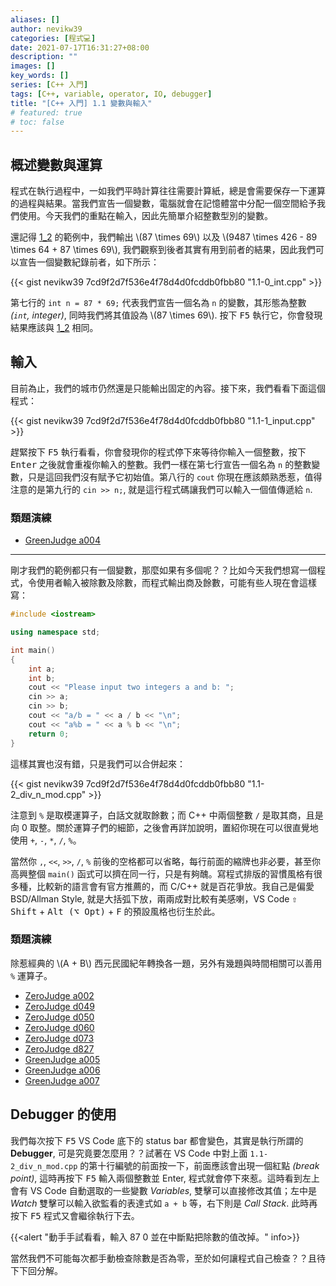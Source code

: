 ```yaml
---
aliases: []
author: nevikw39
categories: [程式💻]
date: 2021-07-17T16:31:27+08:00
description: ""
images: []
key_words: []
series: [C++ 入門]
tags: [C++, variable, operator, IO, debugger]
title: "[C++ 入門] 1.1 變數與輸入"
# featured: true
# toc: false
---
```


## 概述變數與運算

程式在執行過程中，一如我們平時計算往往需要計算紙，總是會需要保存一下運算的過程與結果。當我們宣告一個變數，電腦就會在記憶體當中分配一個空間給予我們使用。今天我們的重點在輸入，因此先簡單介紹整數型別的變數。

還記得 [1_2](https://gist.github.com/nevikw39/7cd9f2d7f536e4f78d4d0fcddb0fbb80#file-1-2_output-cpp) 的範例中，我們輸出 \\(87 \\times 69\\) 以及 \\(9487 \\times 426 - 89 \\times 64 + 87 \\times 69\\), 我們觀察到後者其實有用到前者的結果，因此我們可以宣告一個變數紀錄前者，如下所示：

{{< gist nevikw39 7cd9f2d7f536e4f78d4d0fcddb0fbb80 "1.1-0_int.cpp" >}}

第七行的 `int n = 87 * 69;` 代表我們宣告一個名為 `n` 的變數，其形態為整數 _(`int`, integer)_, 同時我們將其值設為 \\(87 \\times 69\\). 按下 <kbd>F5</kbd> 執行它，你會發現結果應該與 [1_2](https://gist.github.com/nevikw39/7cd9f2d7f536e4f78d4d0fcddb0fbb80#file-1-2_output-cpp) 相同。

## 輸入

目前為止，我們的城市仍然還是只能輸出固定的內容。接下來，我們看看下面這個程式：

{{< gist nevikw39 7cd9f2d7f536e4f78d4d0fcddb0fbb80 "1.1-1_input.cpp" >}}

趕緊按下 <kbd>F5</kbd> 執行看看，你會發現你的程式停下來等待你輸入一個整數，按下 <kbd>Enter</kbd> 之後就會重複你輸入的整數。我們一樣在第七行宣告一個名為 `n` 的整數變數，只是這回我們沒有賦予它初始值。第八行的 `cout` 你現在應該頗熟悉惹，值得注意的是第九行的 `cin >> n;`, 就是這行程式碼讓我們可以輸入一個值傳遞給 `n`.

### 類題演練

- [GreenJudge a004](http://www.tcgs.tc.edu.tw:1218/ShowProblem?problemid=a004)

---

剛才我們的範例都只有一個變數，那麼如果有多個呢？？比如今天我們想寫一個程式，令使用者輸入被除數及除數，而程式輸出商及餘數，可能有些人現在會這樣寫：
```cpp
#include <iostream>

using namespace std;

int main()
{
    int a;
    int b;
    cout << "Please input two integers a and b: ";
    cin >> a;
    cin >> b;
    cout << "a/b = " << a / b << "\n";
    cout << "a%b = " << a % b << "\n";
    return 0;
}
```
這樣其實也沒有錯，只是我們可以合併起來：

{{< gist nevikw39 7cd9f2d7f536e4f78d4d0fcddb0fbb80 "1.1-2_div_n_mod.cpp" >}}

注意到 `%` 是取模運算子，白話文就取餘數；而 C++ 中兩個整數 `/` 是取其商，且是向 0 取整。關於運算子們的細節，之後會再詳加說明，置紹你現在可以很直覺地使用 `+`, `-`, `*`, `/`, `%`。

當然你 `,`, `<<`, `>>`, `/`, `%` 前後的空格都可以省略，每行前面的縮牌也非必要，甚至你高興整個 `main()` 函式可以擠在同一行，只是有夠醜。寫程式排版的習慣風格有很多種，比較新的語言會有官方推薦的，而 C/C++ 就是百花爭放。我自己是偏愛 BSD/Allman Style, 就是大括弧下放，兩兩成對比較有美感喇，VS Code <kbd>⇧ Shift</kbd> + <kbd>Alt (⌥ Opt)</kbd> + <kbd>F</kbd> 的預設風格也衍生於此。

### 類題演練

除惹經典的 \\(A + B\\) 西元民國紀年轉換各一題，另外有幾題與時間相關可以善用 `%` 運算子。

- [ZeroJudge a002](https://zerojudge.tw/ShowProblem?problemid=a002)
- [ZeroJudge d049](https://zerojudge.tw/ShowProblem?problemid=d049)
- [ZeroJudge d050](https://zerojudge.tw/ShowProblem?problemid=d050)
- [ZeroJudge d060](https://zerojudge.tw/ShowProblem?problemid=d060)
- [ZeroJudge d073](https://zerojudge.tw/ShowProblem?problemid=d073)
- [ZeroJudge d827](https://zerojudge.tw/ShowProblem?problemid=d827)
- [GreenJudge a005](http://www.tcgs.tc.edu.tw:1218/ShowProblem?problemid=a005)
- [GreenJudge a006](http://www.tcgs.tc.edu.tw:1218/ShowProblem?problemid=a006)
- [GreenJudge a007](http://www.tcgs.tc.edu.tw:1218/ShowProblem?problemid=a007)

## Debugger 的使用

我們每次按下 <kbd>F5</kbd> VS Code 底下的 status bar 都會變色，其實是執行所謂的 **Debugger**, 可是究竟要怎麼用？？試著在 VS Code 中對上面 `1.1-2_div_n_mod.cpp` 的第十行編號的前面按一下，前面應該會出現一個紅點 _(break point)_, 這時再按下 <kbd>F5</kbd> 輸入兩個整數並 Enter, 程式就會停下來惹。這時看到左上會有 VS Code 自動選取的一些變數 _Variables_, 雙擊可以直接修改其值；左中是 _Watch_ 雙擊可以輸入欲監看的表達式如 `a + b` 等，右下則是 _Call Stack_. 此時再按下 <kbd>F5</kbd> 程式又會繼徐執行下去。

{{<alert "動手手試看看，輸入 87 0 並在中斷點把除數的值改掉。" info>}}

當然我們不可能每次都手動檢查除數是否為零，至於如何讓程式自己檢查？？且待下下回分解。
